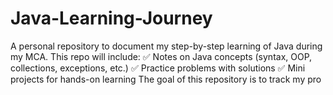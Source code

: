 # Java-Learning-Journey
A personal repository to document my step-by-step learning of Java during my MCA. This repo will include:  ✅ Notes on Java concepts (syntax, OOP, collections, exceptions, etc.)  ✅ Practice problems with solutions  ✅ Mini projects for hands-on learning  The goal of this repository is to track my pro
